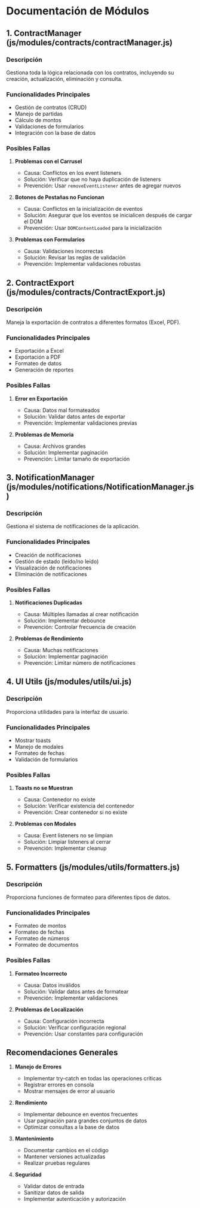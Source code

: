 # Documentación de Módulos

## 1. ContractManager (js/modules/contracts/contractManager.js)
### Descripción
Gestiona toda la lógica relacionada con los contratos, incluyendo su creación, actualización, eliminación y consulta.

### Funcionalidades Principales
- Gestión de contratos (CRUD)
- Manejo de partidas
- Cálculo de montos
- Validaciones de formularios
- Integración con la base de datos

### Posibles Fallas
1. **Problemas con el Carrusel**
   - Causa: Conflictos en los event listeners
   - Solución: Verificar que no haya duplicación de listeners
   - Prevención: Usar `removeEventListener` antes de agregar nuevos

2. **Botones de Pestañas no Funcionan**
   - Causa: Conflictos en la inicialización de eventos
   - Solución: Asegurar que los eventos se inicialicen después de cargar el DOM
   - Prevención: Usar `DOMContentLoaded` para la inicialización

3. **Problemas con Formularios**
   - Causa: Validaciones incorrectas
   - Solución: Revisar las reglas de validación
   - Prevención: Implementar validaciones robustas

## 2. ContractExport (js/modules/contracts/ContractExport.js)
### Descripción
Maneja la exportación de contratos a diferentes formatos (Excel, PDF).

### Funcionalidades Principales
- Exportación a Excel
- Exportación a PDF
- Formateo de datos
- Generación de reportes

### Posibles Fallas
1. **Error en Exportación**
   - Causa: Datos mal formateados
   - Solución: Validar datos antes de exportar
   - Prevención: Implementar validaciones previas

2. **Problemas de Memoria**
   - Causa: Archivos grandes
   - Solución: Implementar paginación
   - Prevención: Limitar tamaño de exportación

## 3. NotificationManager (js/modules/notifications/NotificationManager.js)
### Descripción
Gestiona el sistema de notificaciones de la aplicación.

### Funcionalidades Principales
- Creación de notificaciones
- Gestión de estado (leído/no leído)
- Visualización de notificaciones
- Eliminación de notificaciones

### Posibles Fallas
1. **Notificaciones Duplicadas**
   - Causa: Múltiples llamadas al crear notificación
   - Solución: Implementar debounce
   - Prevención: Controlar frecuencia de creación

2. **Problemas de Rendimiento**
   - Causa: Muchas notificaciones
   - Solución: Implementar paginación
   - Prevención: Limitar número de notificaciones

## 4. UI Utils (js/modules/utils/ui.js)
### Descripción
Proporciona utilidades para la interfaz de usuario.

### Funcionalidades Principales
- Mostrar toasts
- Manejo de modales
- Formateo de fechas
- Validación de formularios

### Posibles Fallas
1. **Toasts no se Muestran**
   - Causa: Contenedor no existe
   - Solución: Verificar existencia del contenedor
   - Prevención: Crear contenedor si no existe

2. **Problemas con Modales**
   - Causa: Event listeners no se limpian
   - Solución: Limpiar listeners al cerrar
   - Prevención: Implementar cleanup

## 5. Formatters (js/modules/utils/formatters.js)
### Descripción
Proporciona funciones de formateo para diferentes tipos de datos.

### Funcionalidades Principales
- Formateo de montos
- Formateo de fechas
- Formateo de números
- Formateo de documentos

### Posibles Fallas
1. **Formateo Incorrecto**
   - Causa: Datos inválidos
   - Solución: Validar datos antes de formatear
   - Prevención: Implementar validaciones

2. **Problemas de Localización**
   - Causa: Configuración incorrecta
   - Solución: Verificar configuración regional
   - Prevención: Usar constantes para configuración

## Recomendaciones Generales
1. **Manejo de Errores**
   - Implementar try-catch en todas las operaciones críticas
   - Registrar errores en consola
   - Mostrar mensajes de error al usuario

2. **Rendimiento**
   - Implementar debounce en eventos frecuentes
   - Usar paginación para grandes conjuntos de datos
   - Optimizar consultas a la base de datos

3. **Mantenimiento**
   - Documentar cambios en el código
   - Mantener versiones actualizadas
   - Realizar pruebas regulares

4. **Seguridad**
   - Validar datos de entrada
   - Sanitizar datos de salida
   - Implementar autenticación y autorización 